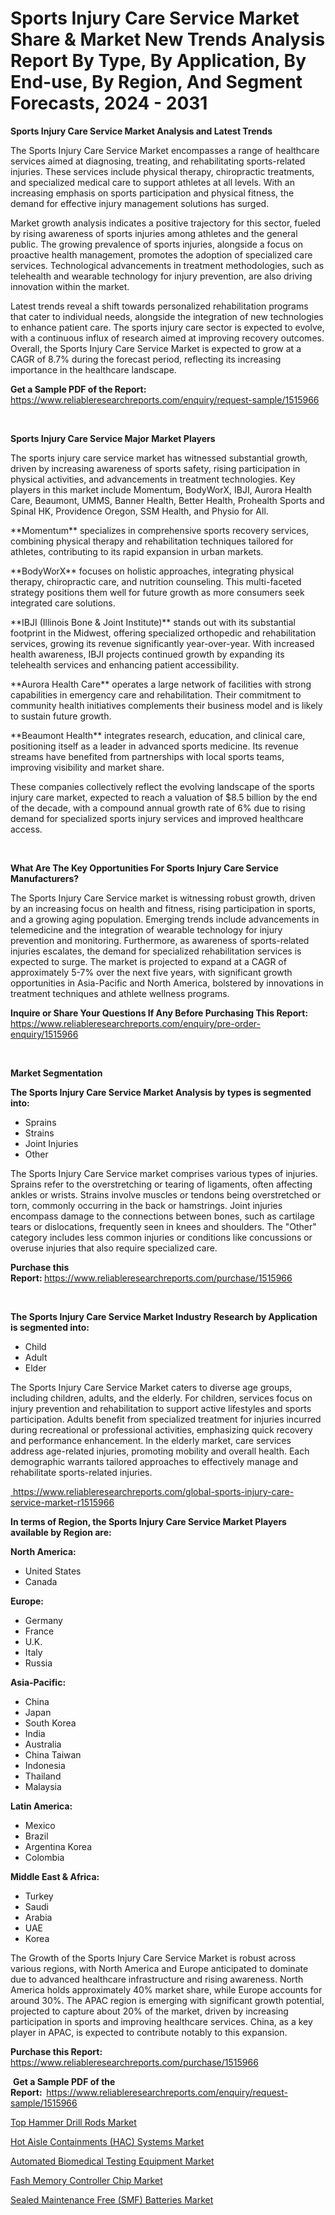 <p><h1>Sports Injury Care Service Market Share & Market New Trends Analysis Report By Type, By Application, By End-use, By Region, And Segment Forecasts, 2024 - 2031</h1></p><p><strong>Sports Injury Care Service Market Analysis and Latest Trends</strong></p>
<p><p>The Sports Injury Care Service Market encompasses a range of healthcare services aimed at diagnosing, treating, and rehabilitating sports-related injuries. These services include physical therapy, chiropractic treatments, and specialized medical care to support athletes at all levels. With an increasing emphasis on sports participation and physical fitness, the demand for effective injury management solutions has surged. </p><p>Market growth analysis indicates a positive trajectory for this sector, fueled by rising awareness of sports injuries among athletes and the general public. The growing prevalence of sports injuries, alongside a focus on proactive health management, promotes the adoption of specialized care services. Technological advancements in treatment methodologies, such as telehealth and wearable technology for injury prevention, are also driving innovation within the market.</p><p>Latest trends reveal a shift towards personalized rehabilitation programs that cater to individual needs, alongside the integration of new technologies to enhance patient care. The sports injury care sector is expected to evolve, with a continuous influx of research aimed at improving recovery outcomes. Overall, the Sports Injury Care Service Market is expected to grow at a CAGR of 8.7% during the forecast period, reflecting its increasing importance in the healthcare landscape.</p></p>
<p><strong>Get a Sample PDF of the Report:&nbsp;</strong> <a href="https://www.reliableresearchreports.com/enquiry/request-sample/1515966?utm_campaign=8&utm_medium=2&utm_source=Github&utm_content=ia&utm_term=27102024&utm_id=sports-injury-care-service">https://www.reliableresearchreports.com/enquiry/request-sample/1515966</a></p>
<p>&nbsp;</p>
<p><strong>Sports Injury Care Service Major Market Players</strong></p>
<p><p>The sports injury care service market has witnessed substantial growth, driven by increasing awareness of sports safety, rising participation in physical activities, and advancements in treatment technologies. Key players in this market include Momentum, BodyWorX, IBJI, Aurora Health Care, Beaumont, UMMS, Banner Health, Better Health, Prohealth Sports and Spinal HK, Providence Oregon, SSM Health, and Physio for All.</p><p>**Momentum** specializes in comprehensive sports recovery services, combining physical therapy and rehabilitation techniques tailored for athletes, contributing to its rapid expansion in urban markets. </p><p>**BodyWorX** focuses on holistic approaches, integrating physical therapy, chiropractic care, and nutrition counseling. This multi-faceted strategy positions them well for future growth as more consumers seek integrated care solutions.</p><p>**IBJI (Illinois Bone & Joint Institute)** stands out with its substantial footprint in the Midwest, offering specialized orthopedic and rehabilitation services, growing its revenue significantly year-over-year. With increased health awareness, IBJI projects continued growth by expanding its telehealth services and enhancing patient accessibility.</p><p>**Aurora Health Care** operates a large network of facilities with strong capabilities in emergency care and rehabilitation. Their commitment to community health initiatives complements their business model and is likely to sustain future growth.</p><p>**Beaumont Health** integrates research, education, and clinical care, positioning itself as a leader in advanced sports medicine. Its revenue streams have benefited from partnerships with local sports teams, improving visibility and market share.</p><p>These companies collectively reflect the evolving landscape of the sports injury care market, expected to reach a valuation of $8.5 billion by the end of the decade, with a compound annual growth rate of 6% due to rising demand for specialized sports injury services and improved healthcare access.</p></p>
<p>&nbsp;</p>
<p><strong>What Are The Key Opportunities For Sports Injury Care Service Manufacturers?</strong></p>
<p><p>The Sports Injury Care Service market is witnessing robust growth, driven by an increasing focus on health and fitness, rising participation in sports, and a growing aging population. Emerging trends include advancements in telemedicine and the integration of wearable technology for injury prevention and monitoring. Furthermore, as awareness of sports-related injuries escalates, the demand for specialized rehabilitation services is expected to surge. The market is projected to expand at a CAGR of approximately 5-7% over the next five years, with significant growth opportunities in Asia-Pacific and North America, bolstered by innovations in treatment techniques and athlete wellness programs.</p></p>
<p><strong>Inquire or Share Your Questions If Any Before Purchasing This Report:</strong> <a href="https://www.reliableresearchreports.com/enquiry/pre-order-enquiry/1515966?utm_campaign=8&utm_medium=2&utm_source=Github&utm_content=ia&utm_term=27102024&utm_id=sports-injury-care-service">https://www.reliableresearchreports.com/enquiry/pre-order-enquiry/1515966</a></p>
<p>&nbsp;</p>
<p><strong>Market Segmentation</strong></p>
<p><strong>The Sports Injury Care Service Market Analysis by types is segmented into:</strong></p>
<p><ul><li>Sprains</li><li>Strains</li><li>Joint Injuries</li><li>Other</li></ul></p>
<p><p>The Sports Injury Care Service market comprises various types of injuries. Sprains refer to the overstretching or tearing of ligaments, often affecting ankles or wrists. Strains involve muscles or tendons being overstretched or torn, commonly occurring in the back or hamstrings. Joint injuries encompass damage to the connections between bones, such as cartilage tears or dislocations, frequently seen in knees and shoulders. The "Other" category includes less common injuries or conditions like concussions or overuse injuries that also require specialized care.</p></p>
<p><strong>Purchase this Report:&nbsp;</strong><a href="https://www.reliableresearchreports.com/purchase/1515966?utm_campaign=8&utm_medium=2&utm_source=Github&utm_content=ia&utm_term=27102024&utm_id=sports-injury-care-service">https://www.reliableresearchreports.com/purchase/1515966</a></p>
<p>&nbsp;</p>
<p><strong>The Sports Injury Care Service Market Industry Research by Application is segmented into:</strong></p>
<p><ul><li>Child</li><li>Adult</li><li>Elder</li></ul></p>
<p><p>The Sports Injury Care Service Market caters to diverse age groups, including children, adults, and the elderly. For children, services focus on injury prevention and rehabilitation to support active lifestyles and sports participation. Adults benefit from specialized treatment for injuries incurred during recreational or professional activities, emphasizing quick recovery and performance enhancement. In the elderly market, care services address age-related injuries, promoting mobility and overall health. Each demographic warrants tailored approaches to effectively manage and rehabilitate sports-related injuries.</p></p>
<p><a href="https://www.reliableresearchreports.com/global-sports-injury-care-service-market-r1515966?utm_campaign=8&utm_medium=2&utm_source=Github&utm_content=ia&utm_term=27102024&utm_id=sports-injury-care-service">&nbsp;https://www.reliableresearchreports.com/global-sports-injury-care-service-market-r1515966</a></p>
<p><strong>In terms of Region, the Sports Injury Care Service Market Players available by Region are:</strong></p>
<p>
    <p> <strong> North America: </strong>
        <ul>
            <li>United States</li>
            <li>Canada</li>
        </ul>
        </p> 
    <p> <strong> Europe: </strong>
        <ul>
            <li>Germany</li>
            <li>France</li>
            <li>U.K.</li>
            <li>Italy</li>
            <li>Russia</li>
        </ul>
        </p> 
    <p> <strong> Asia-Pacific: </strong>
        <ul>
            <li>China</li>
            <li>Japan</li>
            <li>South Korea</li>
            <li>India</li>
            <li>Australia</li>
            <li>China Taiwan</li>
            <li>Indonesia</li>
            <li>Thailand</li>
            <li>Malaysia</li>
        </ul>
        </p> 
    <p> <strong> Latin America: </strong>
        <ul>
            <li>Mexico</li>
            <li>Brazil</li>
            <li>Argentina Korea</li>
            <li>Colombia</li>
        </ul>
        </p> 
    <p> <strong> Middle East & Africa: </strong>
        <ul>
            <li>Turkey</li>
            <li>Saudi</li>
            <li>Arabia</li>
            <li>UAE</li>
            <li>Korea</li>
        </ul>
    </p>
    </p>
<p><p>The Growth of the Sports Injury Care Service Market is robust across various regions, with North America and Europe anticipated to dominate due to advanced healthcare infrastructure and rising awareness. North America holds approximately 40% market share, while Europe accounts for around 30%. The APAC region is emerging with significant growth potential, projected to capture about 20% of the market, driven by increasing participation in sports and improving healthcare services. China, as a key player in APAC, is expected to contribute notably to this expansion.</p></p>
<p><strong>Purchase this Report: </strong><a href="https://www.reliableresearchreports.com/purchase/1515966?utm_campaign=8&utm_medium=2&utm_source=Github&utm_content=ia&utm_term=27102024&utm_id=sports-injury-care-service">https://www.reliableresearchreports.com/purchase/1515966</a></p>
<p>&nbsp;<strong>Get a Sample PDF of the Report:&nbsp;&nbsp;</strong><a href="https://www.reliableresearchreports.com/enquiry/request-sample/1515966?utm_campaign=8&utm_medium=2&utm_source=Github&utm_content=ia&utm_term=27102024&utm_id=sports-injury-care-service">https://www.reliableresearchreports.com/enquiry/request-sample/1515966</a></p>
<p><strong></strong></p>
<p><p><a href="https://issuu.com/reportprime-2/docs/top-hammer-drill-rods-market-size-2_e8fe30cc8de7af?utm_campaign=8&utm_medium=2&utm_source=Github&utm_content=ia&utm_term=27102024&utm_id=sports-injury-care-service">Top Hammer Drill Rods Market</a></p><p><a href="https://www.linkedin.com/pulse/mapping-hot-aisle-containments-hac-systems-market-trends-zij5e?trk=public_post_embed_feed-article-content&utm_campaign=8&utm_medium=2&utm_source=Github&utm_content=ia&utm_term=27102024&utm_id=sports-injury-care-service">Hot Aisle Containments (HAC) Systems Market</a></p><p><a href="https://github.com/loftinirkaakcsu/Market-Research-Report-List-1/blob/main/automated-biomedical-testing-equipment-market.md?utm_campaign=8&utm_medium=2&utm_source=Github&utm_content=ia&utm_term=27102024&utm_id=sports-injury-care-service">Automated Biomedical Testing Equipment Market</a></p><p><a href="https://github.com/cliffxbwergin/Market-Research-Report-List-1/blob/main/fash-memory-controller-chip-market.md?utm_campaign=8&utm_medium=2&utm_source=Github&utm_content=ia&utm_term=27102024&utm_id=sports-injury-care-service">Fash Memory Controller Chip Market</a></p><p><a href="https://www.linkedin.com/pulse/sealed-maintenance-free-smf-batteries-market-size-share-analysis-erwje?utm_campaign=8&utm_medium=2&utm_source=Github&utm_content=ia&utm_term=27102024&utm_id=sports-injury-care-service">Sealed Maintenance Free (SMF) Batteries Market</a></p></p>